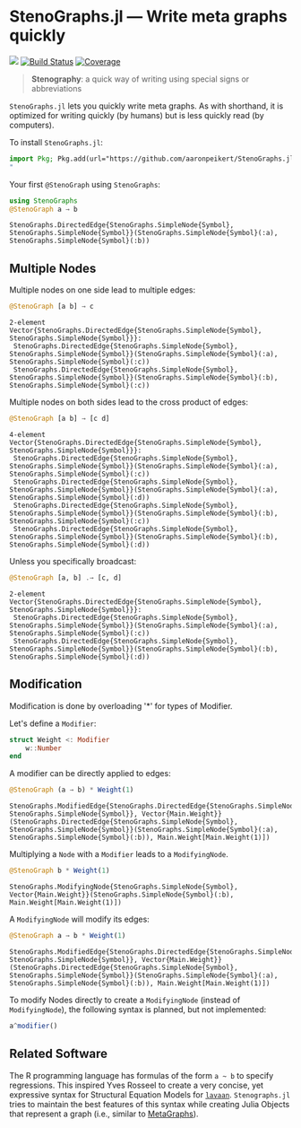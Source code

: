 
<!-- README.md is generated from docs/src/README.md. Please edit that file and rebuild with `cd docs/ && julia make_readme.jl`-->

<a id='StenoGraphs.jl-―-Write-meta-graphs-quickly'></a>

<a id='StenoGraphs.jl-―-Write-meta-graphs-quickly-1'></a>

# StenoGraphs.jl ― Write meta graphs quickly


[![](https://img.shields.io/badge/docs-dev-blue.svg)](https://aaronpeikert.github.io/StenoGraphs.jl/dev) [![Build Status](https://github.com/aaronpeikert/Semi.jl/actions/workflows/CI.yml/badge.svg?branch=main)](https://github.com/aaronpeikert/Semi.jl/actions/workflows/CI.yml?query=branch%3Amain) [![Coverage](https://codecov.io/gh/aaronpeikert/Semi.jl/branch/main/graph/badge.svg)](https://codecov.io/gh/aaronpeikert/Semi.jl)


> **Stenography**: a quick way of writing using special signs or abbreviations



`StenoGraphs.jl` lets you quickly write meta graphs. As with shorthand, it is optimized for writing quickly (by humans) but is less quickly read (by computers).


To install `StenoGraphs.jl`:


```julia
import Pkg; Pkg.add(url="https://github.com/aaronpeikert/StenoGraphs.jl.git")
"
```


Your first `@StenoGraph` using `StenoGraphs`:


```julia
using StenoGraphs
@StenoGraph a → b
```


```
StenoGraphs.DirectedEdge{StenoGraphs.SimpleNode{Symbol}, StenoGraphs.SimpleNode{Symbol}}(StenoGraphs.SimpleNode{Symbol}(:a), StenoGraphs.SimpleNode{Symbol}(:b))
```


<a id='Multiple-Nodes'></a>

<a id='Multiple-Nodes-1'></a>

## Multiple Nodes


Multiple nodes on one side lead to multiple edges:


```julia
@StenoGraph [a b] → c
```


```
2-element Vector{StenoGraphs.DirectedEdge{StenoGraphs.SimpleNode{Symbol}, StenoGraphs.SimpleNode{Symbol}}}:
 StenoGraphs.DirectedEdge{StenoGraphs.SimpleNode{Symbol}, StenoGraphs.SimpleNode{Symbol}}(StenoGraphs.SimpleNode{Symbol}(:a), StenoGraphs.SimpleNode{Symbol}(:c))
 StenoGraphs.DirectedEdge{StenoGraphs.SimpleNode{Symbol}, StenoGraphs.SimpleNode{Symbol}}(StenoGraphs.SimpleNode{Symbol}(:b), StenoGraphs.SimpleNode{Symbol}(:c))
```


Multiple nodes on both sides lead to the cross product of edges:


```julia
@StenoGraph [a b] → [c d]
```


```
4-element Vector{StenoGraphs.DirectedEdge{StenoGraphs.SimpleNode{Symbol}, StenoGraphs.SimpleNode{Symbol}}}:
 StenoGraphs.DirectedEdge{StenoGraphs.SimpleNode{Symbol}, StenoGraphs.SimpleNode{Symbol}}(StenoGraphs.SimpleNode{Symbol}(:a), StenoGraphs.SimpleNode{Symbol}(:c))
 StenoGraphs.DirectedEdge{StenoGraphs.SimpleNode{Symbol}, StenoGraphs.SimpleNode{Symbol}}(StenoGraphs.SimpleNode{Symbol}(:a), StenoGraphs.SimpleNode{Symbol}(:d))
 StenoGraphs.DirectedEdge{StenoGraphs.SimpleNode{Symbol}, StenoGraphs.SimpleNode{Symbol}}(StenoGraphs.SimpleNode{Symbol}(:b), StenoGraphs.SimpleNode{Symbol}(:c))
 StenoGraphs.DirectedEdge{StenoGraphs.SimpleNode{Symbol}, StenoGraphs.SimpleNode{Symbol}}(StenoGraphs.SimpleNode{Symbol}(:b), StenoGraphs.SimpleNode{Symbol}(:d))
```


Unless you specifically broadcast:


```julia
@StenoGraph [a, b] .→ [c, d]
```


```
2-element Vector{StenoGraphs.DirectedEdge{StenoGraphs.SimpleNode{Symbol}, StenoGraphs.SimpleNode{Symbol}}}:
 StenoGraphs.DirectedEdge{StenoGraphs.SimpleNode{Symbol}, StenoGraphs.SimpleNode{Symbol}}(StenoGraphs.SimpleNode{Symbol}(:a), StenoGraphs.SimpleNode{Symbol}(:c))
 StenoGraphs.DirectedEdge{StenoGraphs.SimpleNode{Symbol}, StenoGraphs.SimpleNode{Symbol}}(StenoGraphs.SimpleNode{Symbol}(:b), StenoGraphs.SimpleNode{Symbol}(:d))
```


<a id='Modification'></a>

<a id='Modification-1'></a>

## Modification


Modification is done by overloading '*' for types of Modifier.


Let's define a `Modifier`:


```julia
struct Weight <: Modifier
    w::Number
end
```


A modifier can be directly applied to edges:


```julia
@StenoGraph (a → b) * Weight(1)
```


```
StenoGraphs.ModifiedEdge{StenoGraphs.DirectedEdge{StenoGraphs.SimpleNode{Symbol}, StenoGraphs.SimpleNode{Symbol}}, Vector{Main.Weight}}(StenoGraphs.DirectedEdge{StenoGraphs.SimpleNode{Symbol}, StenoGraphs.SimpleNode{Symbol}}(StenoGraphs.SimpleNode{Symbol}(:a), StenoGraphs.SimpleNode{Symbol}(:b)), Main.Weight[Main.Weight(1)])
```


Multiplying a `Node` with a `Modifier` leads to a `ModifyingNode`.


```julia
@StenoGraph b * Weight(1)
```


```
StenoGraphs.ModifyingNode{StenoGraphs.SimpleNode{Symbol}, Vector{Main.Weight}}(StenoGraphs.SimpleNode{Symbol}(:b), Main.Weight[Main.Weight(1)])
```


A `ModifyingNode` will modify its edges:


```julia
@StenoGraph a → b * Weight(1)
```


```
StenoGraphs.ModifiedEdge{StenoGraphs.DirectedEdge{StenoGraphs.SimpleNode{Symbol}, StenoGraphs.SimpleNode{Symbol}}, Vector{Main.Weight}}(StenoGraphs.DirectedEdge{StenoGraphs.SimpleNode{Symbol}, StenoGraphs.SimpleNode{Symbol}}(StenoGraphs.SimpleNode{Symbol}(:a), StenoGraphs.SimpleNode{Symbol}(:b)), Main.Weight[Main.Weight(1)])
```


To modify Nodes directly to create a `ModifyingNode` (instead of `ModifyingNode`), the following syntax is planned, but not implemented:


```julia
a^modifier()
```


<a id='Related-Software'></a>

<a id='Related-Software-1'></a>

## Related Software


The R programming language has formulas of the form `a ~ b` to specify regressions. This inspired Yves Rosseel to create a very concise, yet expressive syntax for Structural Equation Models for [`lavaan`](https://lavaan.ugent.be/tutorial/syntax1.html). `Stenographs.jl` tries to maintain the best features of this syntax while creating Julia Objects that represent a graph (i.e., similar to [MetaGraphs](https://github.com/JuliaGraphs/MetaGraphs.jl)).

